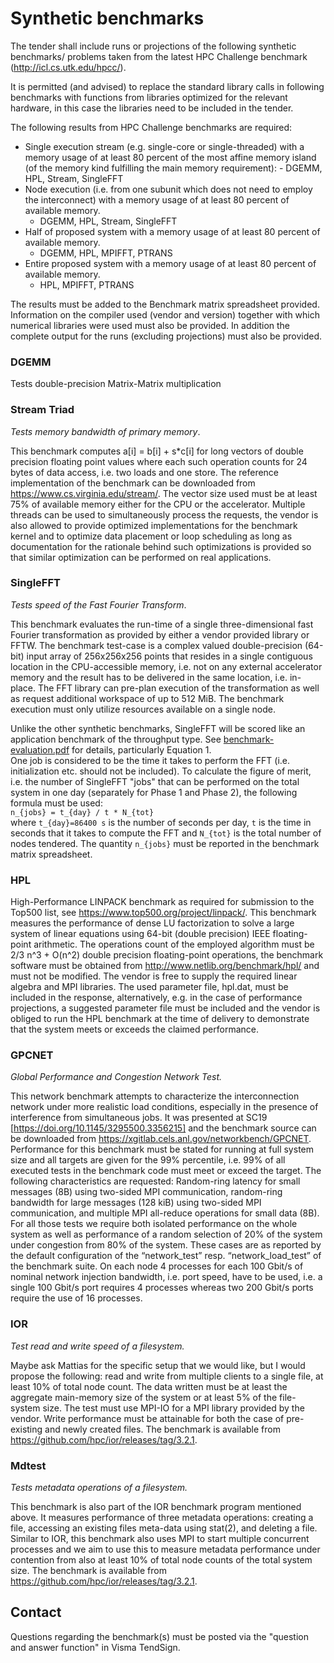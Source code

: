 # Synthetic benchmarks

The tender shall include runs or projections of the following
synthetic benchmarks/ problems taken from the latest HPC Challenge
benchmark (http://icl.cs.utk.edu/hpcc/).

It is permitted (and advised) to replace the standard library calls in
following benchmarks with functions from libraries optimized for the
relevant hardware, in this case the libraries need to be included in
the tender.

The following results from HPC Challenge benchmarks are required:

- Single execution stream (e.g. single-core or single-threaded) with a
memory usage of at least 80 percent of the most affine memory island
(of the memory kind fulfilling the main memory requirement): - DGEMM,
HPL, Stream, SingleFFT
- Node execution (i.e. from one subunit which does not need to employ
the interconnect) with a memory usage of at least 80 percent of
available memory.
  - DGEMM, HPL, Stream, SingleFFT
- Half of proposed system with a memory usage of at least 80 percent
  of available memory.
  - DGEMM, HPL, MPIFFT, PTRANS
- Entire proposed system with a memory usage of at least 80 percent of
  available memory.
  - HPL, MPIFFT, PTRANS

The results must be added to the Benchmark matrix spreadsheet
provided. Information on the compiler used (vendor and version)
together with which numerical libraries were used must also be
provided.  In addition the complete output for the runs (excluding
projections) must also be provided.

### DGEMM

Tests double-precision Matrix-Matrix multiplication

### Stream Triad

*Tests memory bandwidth of primary memory*. 

This benchmark computes a[i] = b[i] + s*c[i] for long vectors of
double precision floating point values where each such operation
counts for 24 bytes of data access, i.e. two loads and one store. The
reference implementation of the benchmark can be downloaded from
https://www.cs.virginia.edu/stream/. The vector size used must be at
least 75% of available memory either for the CPU or the
accelerator. Multiple threads can be used to simultaneously process
the requests, the vendor is also allowed to provide optimized
implementations for the benchmark kernel and to optimize data
placement or loop scheduling as long as documentation for the
rationale behind such optimizations is provided so that similar
optimization can be performed on real applications.

### SingleFFT

*Tests speed of the Fast Fourier Transform*. 

This benchmark evaluates the run-time of a single three-dimensional
fast Fourier transformation as provided by either a vendor provided
library or FFTW. The benchmark test-case is a complex valued
double-precision (64-bit) input array of 256x256x256 points that
resides in a single contiguous location in the CPU-accessible memory,
i.e. not on any external accelerator memory and the result has to be
delivered in the same location, i.e. in-place. The FFT library can
pre-plan execution of the transformation as well as request additional
workspace of up to 512 MiB. The benchmark execution must only utilize 
resources available on a single node.

Unlike the other synthetic benchmarks, SingleFFT will be scored like
an application benchmark of the throughput type. See
[benchmark-evaluation.pdf](../../benchmark-evaluation.pdf) for
details, particularly Equation 1.  
One job is considered to be the time it takes to perform the
FFT (i.e. initialization etc. should not be included). To calculate the
figure of merit, i.e. the number of SingleFFT "jobs" that can be
performed on the total system in one day (separately for Phase 1 and
Phase 2), the following formula must be used:  
`n_{jobs} = t_{day} / t * N_{tot}`  
where `t_{day}=86400 s` is the number of seconds per day, `t` is the 
time in seconds that it takes to compute the FFT and `N_{tot}` is the 
total number of nodes tendered. The quantity `n_{jobs}` must be 
reported in the benchmark matrix spreadsheet.

### HPL

High-Performance LINPACK benchmark as required for submission to the
Top500 list, see https://www.top500.org/project/linpack/. This
benchmark measures the performance of dense LU factorization to solve
a large system of linear equations using 64-bit (double precision)
IEEE floating-point arithmetic. The operations count of the employed
algorithm must be 2/3 n^3 + O(n^2) double precision floating-point
operations, the benchmark software must be obtained from
http://www.netlib.org/benchmark/hpl/ and must not be modified. The
vendor is free to supply the required linear algebra and MPI
libraries. The used parameter file, hpl.dat, must be included in the
response, alternatively, e.g. in the case of performance projections,
a suggested parameter file must be included and the vendor is
obliged to run the HPL benchmark at the time of delivery to
demonstrate that the system meets or exceeds the claimed performance.

### GPCNET

*Global Performance and Congestion Network Test.*

This network benchmark attempts to characterize the interconnection
network under more realistic load conditions, especially in the
presence of interference from simultaneous jobs. It was presented at
SC19 [https://doi.org/10.1145/3295500.3356215] and the benchmark
source can be downloaded from
https://xgitlab.cels.anl.gov/networkbench/GPCNET. Performance for this
benchmark must be stated for running at full system size and all
targets are given for the 99% percentile, i.e. 99% of all executed
tests in the benchmark code must meet or exceed the target. The
following characteristics are requested: Random-ring latency for small
messages (8B) using two-sided MPI communication, random-ring bandwidth
for large messages (128 kiB) using two-sided MPI communication, and
multiple MPI all-reduce operations for small data (8B). For all those
tests we require both isolated performance on the whole system as well
as performance of a random selection of 20% of the system under
congestion from 80% of the system. These cases are as reported by the
default configuration of the “network_test” resp. “network_load_test”
of the benchmark suite. On each node 4 processes for each 100 Gbit/s
of nominal network injection bandwidth, i.e. port speed, have to be
used, i.e. a single 100 Gbit/s port requires 4 processes whereas two
200 Gbit/s ports require the use of 16 processes.


### IOR

*Test read and write speed of a filesystem.*

Maybe ask Mattias for the specific setup that we would like, but I
would propose the following: read and write from multiple clients to a
single file, at least 10% of total node count. The data written must
be at least the aggregate main-memory size of the system or at least
5% of the file-system size. The test must use MPI-IO for a MPI
library provided by the vendor. Write performance must be attainable
for both the case of pre-existing and newly created files. The
benchmark is available from https://github.com/hpc/ior/releases/tag/3.2.1.

### Mdtest

*Tests metadata operations of a filesystem.*

This benchmark is also part of the IOR benchmark program mentioned above. It measures performance of three metadata operations: creating a file, accessing an existing files meta-data using stat(2), and deleting a file. Similar to IOR, this benchmark also uses MPI to start multiple concurrent processes and we aim to use this to measure metadata performance under contention from also at least 10% of total node counts of the total system size. The benchmark is available from https://github.com/hpc/ior/releases/tag/3.2.1.

## Contact

Questions regarding the benchmark(s) must be posted via the "question and answer function" in Visma TendSign.
